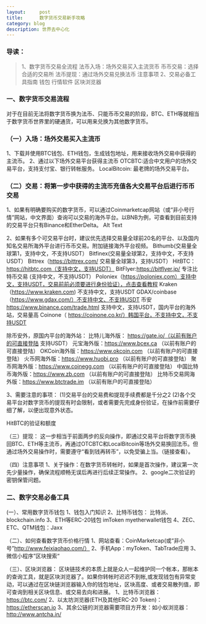 ```yaml
---
layout:     post
title:      数字货币交易新手攻略
category: blog
description: 世界去中心化
---
```

### 导读：

>1、数字货币交易全流程
法币入场：场外交易买入主流货币
币币交易：选择合适的交易所
法币提现：通过场外交易兑换法币
注意事项
2、交易必备工具指南
钱包
行情软件
区块浏览器

###  一、数字货币交易流程

对于在目前无法将数字货币换为法币、只能币币交易的阶段，BTC、ETH等就相当于数字货币世界里的硬通货，可以用来兑换为其他数字货币。

### （一）入场：场外交易买入主流币

1、下载并使用BTC钱包、ETH钱包，生成钱包地址，用来接收场外交易中获得的主流币。
2、通过以下场外交易平台获得主流币
OTCBTC:适合中文用户的场外交易平台，支持支付宝、银行转帐服务。
LocalBitcoin: 最老牌的场外交易平台。

### （二）交易：将第一步中获得的主流币充值各大交易平台后进行币币交易

1、如果有明确要购买的数字货币，可以通过Coinmarketcap网站（或“非小号行情”网站，中文界面）查询可以交易的海外平台。以BNB为例，可查看到目前支持的交易平台只有Binance和EtherDelta。
Alt Text

2、如果有多个可交易平台时，建议优先选择交易量全球前20名的平台、以及国内知名交易所海外平台进行币币交易。附加链接海外平台视频。
Bithumb(交易量全球第1，支持中文，不支持USDT）
Bitfinex(交易量全球第2，支持中文，不支持USDT）
Bittrex（https://bittrex.com/ 交易量全球第3，支持USDT）
HitBTC：https://hitbtc.com（支持中文，支持USDT）
BitFlyer:https://bitflyer.jp/ 专注比特币交易 (支持中文，不支持USDT）
Poloniex（https://poloniex.com）支持中文，支持USDT，交易前前必须要进行身份验证），点击查看教程
Kraken（https://www.kraken.com) 不支持中文，支持USDT
GDAX/coinbase（https://www.gdax.com/）不支持中文、不支持USDT
币安 https://www.binance.com/trade.html 支持中文，支持USDT，国内平台的海外站，交易量高
Coinone（ https://coinone.co.kr/）韩国平台，不支持中文，不支持USDT

除币安外，原国内平台的海外站：
比特儿海外版： https://gate.io/（以前有账户的可直接登陆 支持USDT）
元宝海外版：https://www.bcex.ca （以前有账户的可直接登陆）
OKCoin海外版：https://www.okcoin.com （以前有账户的可直接登陆）
火币网海外版：https://www.huobi.pro （以前有账户的可直接登陆）
聚币网海外版：https://www.coinegg.com （以前有账户的可直接登陆）
中国比特币海外版：https://www.zb.com （以前有账户的可直接登陆）
比特币交易网海外版：https://www.btctrade.im （以前有账户的可直接登陆）

3、需要注意的事项：
(1)交易平台的交易费和提现手续费都是千分之2
(2)各个交易平台对数字货币的提现有时会限制，或者需要先完成身份验证，在操作前需要仔细了解，以便出现意外状态。

HitBTC的验证和额度

（三）提现：
这一步相当于前面两步的反向操作，即通过交易平台将数字货币换回BTC、ETH等主流币，再通过OTCBTC和LocalBitcoin等场外交易换回法币。但通过场外交易操作时，需要遵守“看到钱再转币”，以免受骗上当。（链接查看）。

（四）注意事项
1、关于操作：在数字货币转帐时，如果是首次操作，建议第一次先少量操作，确保流程顺畅无误后再进行后续正常操作。
2、google二次验证的密钥保管问题。

### 二、数字交易必备工具
(一）、常用数字货币钱包
1、钱包入门知识
2、比特币钱包：
比特派、blockchain.info
3、ETH等ERC-20钱包
imToken
myetherwallet钱包
4、ZEC、ETC、QTM钱包：Jaxx

（二）、如何查看数字货币价格行情
1、网站查看：CoinMarketcap(或“非小号”http://www.feixiaohao.com/）
2、手机App：myToken、TabTrade应用
3、微信小程序”区块搜索“

（三）、区块浏览器：
区块链技术的本质上就是众人一起维护同一个帐本，那帐本的查询工具，就是区块浏览器了。如果你转帐时迟迟不到帐,或发现钱包有异常变动，可以通过在区块链浏览器输入你的钱包地址，区块高度、或者交易散列值，即可查询到相关区块信息、或交易去向和进展。
1、比特币浏览器：https://btc.com/
2、以太坊浏览器(ETH及其他ERC-20 Token)：https://etherscan.io
3、其余公链的浏览器需要项目方开发：如小蚁浏览器：http://www.antcha.in/
